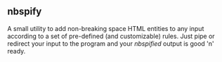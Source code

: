 nbspify
---

A small utility to add non-breaking space HTML entities to any input according to a set of pre-defined (and customizable) rules. Just pipe or redirect your input to the program and your *nbspified* output is good 'n' ready.
